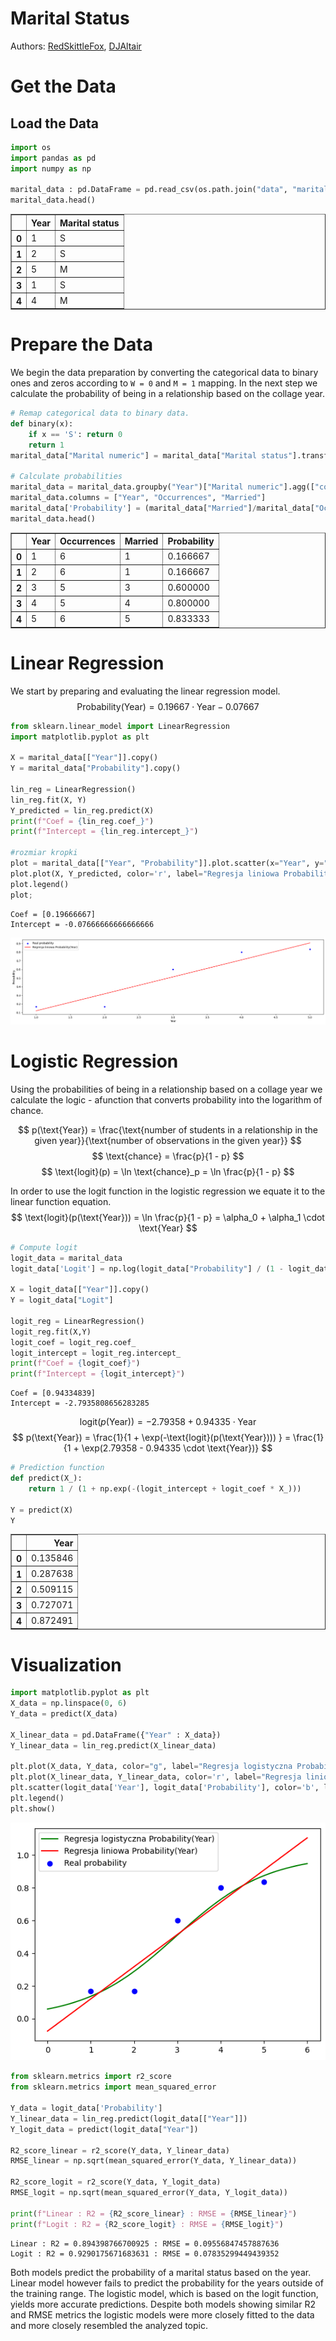 # Marital Status
Authors: [RedSkittleFox](https://github.com/RedSkittleFox), [DJAltair](https://github.com/DJAltair)

# Get the Data

## Load the Data


```python
import os
import pandas as pd
import numpy as np 

marital_data : pd.DataFrame = pd.read_csv(os.path.join("data", "marital_data.csv"), sep=",")
marital_data.head()
```




<div>
<style scoped>
    .dataframe tbody tr th:only-of-type {
        vertical-align: middle;
    }

    .dataframe tbody tr th {
        vertical-align: top;
    }

    .dataframe thead th {
        text-align: right;
    }
</style>
<table border="1" class="dataframe">
  <thead>
    <tr style="text-align: right;">
      <th></th>
      <th>Year</th>
      <th>Marital status</th>
    </tr>
  </thead>
  <tbody>
    <tr>
      <th>0</th>
      <td>1</td>
      <td>S</td>
    </tr>
    <tr>
      <th>1</th>
      <td>2</td>
      <td>S</td>
    </tr>
    <tr>
      <th>2</th>
      <td>5</td>
      <td>M</td>
    </tr>
    <tr>
      <th>3</th>
      <td>1</td>
      <td>S</td>
    </tr>
    <tr>
      <th>4</th>
      <td>4</td>
      <td>M</td>
    </tr>
  </tbody>
</table>
</div>



# Prepare the Data

We begin the data preparation by converting the categorical data to binary ones and zeros according to `W = 0` and `M = 1` mapping. In the next step we calculate the probability of being in a relationship based on the collage year.


```python
# Remap categorical data to binary data.
def binary(x):
    if x == 'S': return 0
    return 1
marital_data["Marital numeric"] = marital_data["Marital status"].transform(binary)

# Calculate probabilities
marital_data = marital_data.groupby("Year")["Marital numeric"].agg(["count", "sum"]).reset_index()
marital_data.columns = ["Year", "Occurrences", "Married"]
marital_data['Probability'] = (marital_data["Married"]/marital_data["Occurrences"])
marital_data.head()
```




<div>
<style scoped>
    .dataframe tbody tr th:only-of-type {
        vertical-align: middle;
    }

    .dataframe tbody tr th {
        vertical-align: top;
    }

    .dataframe thead th {
        text-align: right;
    }
</style>
<table border="1" class="dataframe">
  <thead>
    <tr style="text-align: right;">
      <th></th>
      <th>Year</th>
      <th>Occurrences</th>
      <th>Married</th>
      <th>Probability</th>
    </tr>
  </thead>
  <tbody>
    <tr>
      <th>0</th>
      <td>1</td>
      <td>6</td>
      <td>1</td>
      <td>0.166667</td>
    </tr>
    <tr>
      <th>1</th>
      <td>2</td>
      <td>6</td>
      <td>1</td>
      <td>0.166667</td>
    </tr>
    <tr>
      <th>2</th>
      <td>3</td>
      <td>5</td>
      <td>3</td>
      <td>0.600000</td>
    </tr>
    <tr>
      <th>3</th>
      <td>4</td>
      <td>5</td>
      <td>4</td>
      <td>0.800000</td>
    </tr>
    <tr>
      <th>4</th>
      <td>5</td>
      <td>6</td>
      <td>5</td>
      <td>0.833333</td>
    </tr>
  </tbody>
</table>
</div>



# Linear Regression
We start by preparing and evaluating the linear regression model.
$$
    \text{Probability}(\text{Year}) = 0.19667 \cdot \text{Year} - 0.07667
$$


```python
from sklearn.linear_model import LinearRegression
import matplotlib.pyplot as plt

X = marital_data[["Year"]].copy()
Y = marital_data["Probability"].copy()

lin_reg = LinearRegression()
lin_reg.fit(X, Y)
Y_predicted = lin_reg.predict(X)
print(f"Coef = {lin_reg.coef_}")
print(f"Intercept = {lin_reg.intercept_}")

#rozmiar kropki
plot = marital_data[["Year", "Probability"]].plot.scatter(x="Year", y="Probability", figsize=(20, 5), color='b', label="Real probability")
plot.plot(X, Y_predicted, color='r', label="Regresja liniowa Probability(Year)")
plot.legend()
plot;
```

    Coef = [0.19666667]
    Intercept = -0.07666666666666666
    


    
![png](readme_files/readme_7_1.png)
    


# Logistic Regression
Using the probabilities of being in a relationship based on a collage year we calculate the logic -  afunction that converts probability into the logarithm of chance.

$$
p(\text{Year}) = \frac{\text{number of students in a relationship in the given year}}{\text{number of observations in the given year}}
$$
$$
\text{chance} = \frac{p}{1 - p}
$$
$$
\text{logit}(p) = \ln \text{chance}_p = \ln \frac{p}{1 - p}
$$

In order to use the logit function in the logistic regression we equate it to the linear function equation.
$$
\text{logit}(p(\text{Year})) = \ln \frac{p}{1 - p} = \alpha_0 + \alpha_1 \cdot \text{Year}
$$


```python
# Compute logit
logit_data = marital_data
logit_data['Logit'] = np.log(logit_data["Probability"] / (1 - logit_data["Probability"]))

X = logit_data[["Year"]].copy()
Y = logit_data["Logit"]

logit_reg = LinearRegression()
logit_reg.fit(X,Y)
logit_coef = logit_reg.coef_
logit_intercept = logit_reg.intercept_
print(f"Coef = {logit_coef}")
print(f"Intercept = {logit_intercept}")

```

    Coef = [0.94334839]
    Intercept = -2.7935808656283285
    

$$
\text{logit}(p(\text{Year})) = -2.79358 + 0.94335 \cdot \text{Year}
$$
$$
p(\text{Year}) = \frac{1}{1 + \exp(-\text{logit}(p(\text{Year}))) } = \frac{1}{1 + \exp(2.79358 - 0.94335 \cdot \text{Year})}
$$


```python
# Prediction function
def predict(X_):
    return 1 / (1 + np.exp(-(logit_intercept + logit_coef * X_)))

Y = predict(X)
Y
```




<div>
<style scoped>
    .dataframe tbody tr th:only-of-type {
        vertical-align: middle;
    }

    .dataframe tbody tr th {
        vertical-align: top;
    }

    .dataframe thead th {
        text-align: right;
    }
</style>
<table border="1" class="dataframe">
  <thead>
    <tr style="text-align: right;">
      <th></th>
      <th>Year</th>
    </tr>
  </thead>
  <tbody>
    <tr>
      <th>0</th>
      <td>0.135846</td>
    </tr>
    <tr>
      <th>1</th>
      <td>0.287638</td>
    </tr>
    <tr>
      <th>2</th>
      <td>0.509115</td>
    </tr>
    <tr>
      <th>3</th>
      <td>0.727071</td>
    </tr>
    <tr>
      <th>4</th>
      <td>0.872491</td>
    </tr>
  </tbody>
</table>
</div>



# Visualization


```python
import matplotlib.pyplot as plt
X_data = np.linspace(0, 6)
Y_data = predict(X_data)

X_linear_data = pd.DataFrame({"Year" : X_data})
Y_linear_data = lin_reg.predict(X_linear_data)

plt.plot(X_data, Y_data, color="g", label="Regresja logistyczna Probability(Year)")
plt.plot(X_linear_data, Y_linear_data, color='r', label="Regresja liniowa Probability(Year)")
plt.scatter(logit_data['Year'], logit_data['Probability'], color='b', label="Real probability")
plt.legend()
plt.show()
```


    
![png](readme_files/readme_13_0.png)
    



```python
from sklearn.metrics import r2_score
from sklearn.metrics import mean_squared_error

Y_data = logit_data['Probability']
Y_linear_data = lin_reg.predict(logit_data[["Year"]])
Y_logit_data = predict(logit_data["Year"])

R2_score_linear = r2_score(Y_data, Y_linear_data)
RMSE_linear = np.sqrt(mean_squared_error(Y_data, Y_linear_data))

R2_score_logit = r2_score(Y_data, Y_logit_data)
RMSE_logit = np.sqrt(mean_squared_error(Y_data, Y_logit_data))

print(f"Linear : R2 = {R2_score_linear} : RMSE = {RMSE_linear}")
print(f"Logit : R2 = {R2_score_logit} : RMSE = {RMSE_logit}")
```

    Linear : R2 = 0.894398766700925 : RMSE = 0.09556847457887636
    Logit : R2 = 0.9290175671683631 : RMSE = 0.07835299449439352
    

Both models predict the probability of a marital status based on the year. Linear model however fails to predict the probability for the years outside of the training range. The logistic model, which is based on the logit function, yields more accurate predictions. Despite both models showing similar R2 and RMSE metrics the logistic models were more closely fitted to the data and more closely resembled the analyzed topic. 
